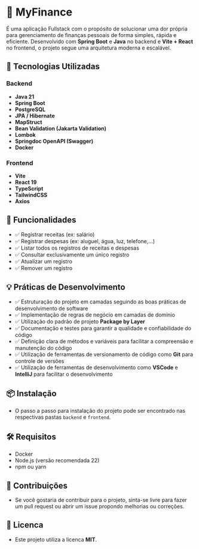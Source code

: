 # 💸 MyFinance

É uma aplicação Fullstack com o propósito de solucionar uma dor própria para gerenciamento de finanças pessoais de forma simples, rápida e eficiente. Desenvolvido com **Spring Boot** e **Java** no backend e **Vite + React** no frontend, o projeto segue uma arquitetura moderna e escalável.

## 🚀 Tecnologias Utilizadas

### Backend
- **Java 21**
- **Spring Boot** 
- **PostgreSQL**
- **JPA / Hibernate**
- **MapStruct**
- **Bean Validation (Jakarta Validation)**
- **Lombok**
- **Springdoc OpenAPI (Swagger)**
- **Docker**

### Frontend
- **Vite**
- **React 19**
- **TypeScript**
- **TailwindCSS**
- **Axios**

## 🎯 Funcionalidades
- ✅ Registrar receitas (ex: salário)
- ✅ Registrar despesas (ex: aluguel, água, luz, telefone,...)
- ✅ Listar todos os registros de receitas e despesas
- ✅ Consultar exclusivamente um único registro
- ✅ Atualizar um registro
- ✅ Remover um registro

## 💡 Práticas de Desenvolvimento
- ✅ Estruturação do projeto em camadas seguindo as boas práticas de desenvolvimento de software
- ✅ Implementação de regras de negócio em camadas de domínio
- ✅ Utilização do padrão de projeto **Package by Layer**
- ✅ Documentação e testes para garantir a qualidade e confiabilidade do código
- ✅ Definição clara de métodos e variáveis para facilitar a compreensão e manutenção do código
- ✅ Utilização de ferramentas de versionamento de código como **Git** para controle de versões
- ✅ Utilização de ferramentas de desenvolvimento como **VSCode** e **IntelliJ** para facilitar o desenvolvimento

## 📦 Instalação
- O passo a passo para instalação do projeto pode ser encontrado nas respectivas pastas `backend` e `frontend`.

## 🛠️ Requisitos
- Docker
- Node.js (versão recomendada 22)
- npm ou yarn

## 🙋 Contribuições
- Se você gostaria de contribuir para o projeto, sinta-se livre para fazer um pull request ou abrir um issue propondo melhorias ou correções.

## 📝 Licenca
- Este projeto utiliza a licenca **MIT**.